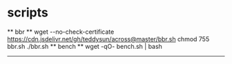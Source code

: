 # scripts
** bbr **
    wget --no-check-certificate https://cdn.jsdelivr.net/gh/teddysun/across@master/bbr.sh
    chmod 755 bbr.sh
    ./bbr.sh
** bench **
    wget -qO- bench.sh | bash
****
